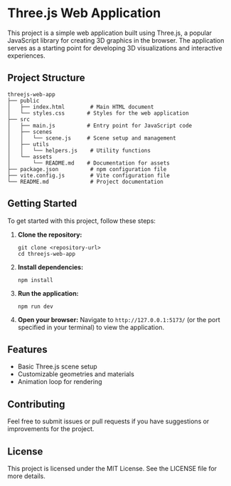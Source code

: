 # Three.js Web Application

This project is a simple web application built using Three.js, a popular JavaScript library for creating 3D graphics in the browser. The application serves as a starting point for developing 3D visualizations and interactive experiences.

## Project Structure

```
threejs-web-app
├── public
│   ├── index.html        # Main HTML document
│   └── styles.css       # Styles for the web application
├── src
│   ├── main.js          # Entry point for JavaScript code
│   ├── scenes
│   │   └── scene.js     # Scene setup and management
│   ├── utils
│   │   └── helpers.js    # Utility functions
│   └── assets
│       └── README.md    # Documentation for assets
├── package.json          # npm configuration file
├── vite.config.js        # Vite configuration file
└── README.md             # Project documentation
```

## Getting Started

To get started with this project, follow these steps:

1. **Clone the repository:**

   ```
   git clone <repository-url>
   cd threejs-web-app
   ```

2. **Install dependencies:**

   ```
   npm install
   ```

3. **Run the application:**

   ```
   npm run dev
   ```

4. **Open your browser:**
   Navigate to `http://127.0.0.1:5173/` (or the port specified in your terminal) to view the application.

## Features

- Basic Three.js scene setup
- Customizable geometries and materials
- Animation loop for rendering

## Contributing

Feel free to submit issues or pull requests if you have suggestions or improvements for the project.

## License

This project is licensed under the MIT License. See the LICENSE file for more details.
